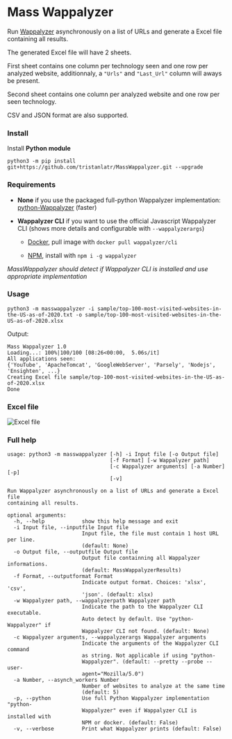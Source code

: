 # Mass Wappalyzer

Run [Wappalyzer](https://github.com/aliasio/wappalyzer) asynchronously on a list of URLs and generate a Excel file containing all results.   

The generated Excel file will have 2 sheets.  

First sheet contains one column per technology seen and one row per analyzed website, additionnaly, a `"Urls"` and `"Last_Url"` column will aways be present.   

Second sheet contains one column per analyzed website and one row per seen technology.    

CSV and JSON format are also supported.      

### Install

Install **Python module**  

    python3 -m pip install git+https://github.com/tristanlatr/MassWappalyzer.git --upgrade

### Requirements

- **None** if you use the packaged full-python Wappalyzer implementation: [python-Wappalyzer](https://github.com/chorsley/python-Wappalyzer) (faster)  

- **Wappalyzer CLI** if you want to use the official Javascript Wappalyzer CLI (shows more details and configurable with `--wappalyzerargs`)  

  - [Docker](https://hub.docker.com/r/wappalyzer/cli/), pull image with `docker pull wappalyzer/cli`

  - [NPM](https://www.npmjs.com/package/wappalyzer), install with `npm i -g wappalyzer`  

*MassWappalyzer should detect if Wappalyzer CLI is installed and use appropriate implementation*

### Usage

    python3 -m masswappalyzer -i sample/top-100-most-visited-websites-in-the-US-as-of-2020.txt -o sample/top-100-most-visited-websites-in-the-US-as-of-2020.xlsx

Output: 
```
Mass Wappalyzer 1.0
Loading...: 100%|100/100 [08:26<00:00,  5.06s/it]
All applications seen: 
{'YouTube', 'ApacheTomcat', 'GoogleWebServer', 'Parsely', 'Nodejs', 'Ensighten', ...}
Creating Excel file sample/top-100-most-visited-websites-in-the-US-as-of-2020.xlsx
Done
```

### Excel file

![Excel file](https://raw.githubusercontent.com/tristanlatr/MassWappalyzer/master/sample/top-100-most-visited-websites-in-the-US-as-of-2020.png "Excel file")

### Full help

```
usage: python3 -m masswappalyzer [-h] -i Input file [-o Output file]
                                 [-f Format] [-w Wappalyzer path]
                                 [-c Wappalyzer arguments] [-a Number] [-p]
                                 [-v]

Run Wappalyzer asynchronously on a list of URLs and generate a Excel file
containing all results.

optional arguments:
  -h, --help            show this help message and exit
  -i Input file, --inputfile Input file
                        Input file, the file must contain 1 host URL per line.
                        (default: None)
  -o Output file, --outputfile Output file
                        Output file containning all Wappalyzer informations.
                        (default: MassWappalyzerResults)
  -f Format, --outputformat Format
                        Indicate output format. Choices: 'xlsx', 'csv',
                        'json'. (default: xlsx)
  -w Wappalyzer path, --wappalyzerpath Wappalyzer path
                        Indicate the path to the Wappalyzer CLI executable.
                        Auto detect by default. Use "python-Wappalyzer" if
                        Wappalyzer CLI not found. (default: None)
  -c Wappalyzer arguments, --wappalyzerargs Wappalyzer arguments
                        Indicate the arguments of the Wappalyzer CLI command
                        as string. Not applicable if using "python-
                        Wappalyzer". (default: --pretty --probe --user-
                        agent="Mozilla/5.0")
  -a Number, --asynch_workers Number
                        Number of websites to analyze at the same time
                        (default: 5)
  -p, --python          Use full Python Wappalyzer implementation "python-
                        Wappalyzer" even if Wappalyzer CLI is installed with
                        NPM or docker. (default: False)
  -v, --verbose         Print what Wappalyzer prints (default: False)
```
